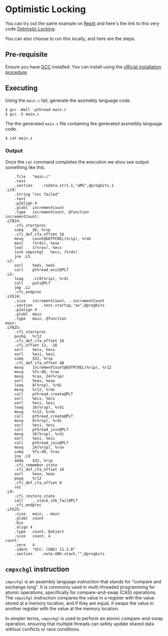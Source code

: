 Optimistic Locking
===

You can try out the same example on [Replit](https://replit.com/~) and here's
the link to this very code [Optmistic Locking](https://replit.com/@arpitbbhayani/Optimistic-Locking).

You can also choose to run this locally, and here are the steps.

## Pre-requisite

Ensure you have [GCC](https://gcc.gnu.org/) installed. You can
install using the [official installation procedure](https://gcc.gnu.org/install/).

## Executing

Using the `main.c` fail, generate the assmebly language code.

```
$ gcc -Wall -pthread main.c
$ gcc -S main.c
```

The the generated `main.s` file containing the generated assmelbly language code.

```
$ cat main.s
```

### Output

Once the `cat` command completes the execution we shou see output something like this.

```
	.file	"main.c"
	.text
	.section	.rodata.str1.1,"aMS",@progbits,1
.LC0:
	.string	"inc failed"
	.text
	.p2align 4
	.globl	incrementCount
	.type	incrementCount, @function
incrementCount:
.LFB24:
	.cfi_startproc
	subq	$8, %rsp
	.cfi_def_cfa_offset 16
	movq	count@GOTPCREL(%rip), %rdx
	movl	(%rdx), %eax
	leal	1(%rax), %ecx
	lock cmpxchgl	%ecx, (%rdx)
	jne	.L5
.L2:
	xorl	%edi, %edi
	call	pthread_exit@PLT
.L5:
	leaq	.LC0(%rip), %rdi
	call	puts@PLT
	jmp	.L2
	.cfi_endproc
.LFE24:
	.size	incrementCount, .-incrementCount
	.section	.text.startup,"ax",@progbits
	.p2align 4
	.globl	main
	.type	main, @function
main:
.LFB25:
	.cfi_startproc
	pushq	%r12
	.cfi_def_cfa_offset 16
	.cfi_offset 12, -16
	xorl	%ecx, %ecx
	xorl	%esi, %esi
	subq	$32, %rsp
	.cfi_def_cfa_offset 48
	movq	incrementCount@GOTPCREL(%rip), %r12
	movq	%fs:40, %rax
	movq	%rax, 24(%rsp)
	xorl	%eax, %eax
	leaq	8(%rsp), %rdi
	movq	%r12, %rdx
	call	pthread_create@PLT
	xorl	%ecx, %ecx
	xorl	%esi, %esi
	leaq	16(%rsp), %rdi
	movq	%r12, %rdx
	call	pthread_create@PLT
	movq	8(%rsp), %rdi
	xorl	%esi, %esi
	call	pthread_join@PLT
	movq	16(%rsp), %rdi
	xorl	%esi, %esi
	call	pthread_join@PLT
	movq	24(%rsp), %rax
	subq	%fs:40, %rax
	jne	.L9
	addq	$32, %rsp
	.cfi_remember_state
	.cfi_def_cfa_offset 16
	xorl	%eax, %eax
	popq	%r12
	.cfi_def_cfa_offset 8
	ret
.L9:
	.cfi_restore_state
	call	__stack_chk_fail@PLT
	.cfi_endproc
.LFE25:
	.size	main, .-main
	.globl	count
	.bss
	.align 4
	.type	count, @object
	.size	count, 4
count:
	.zero	4
	.ident	"GCC: (GNU) 11.3.0"
	.section	.note.GNU-stack,"",@progbits

```

## `cmpxchgl` instruction

`cmpxchgl` is an assembly language instruction that stands for "compare and exchange long". It is commonly used in multi-threaded programming for atomic operations, specifically for compare-and-swap (CAS) operations.
The `cmpxchgl` instruction compares the value in a register with the value stored at a memory location, and if they are equal, it swaps the value in another register with the value at the memory location.

In simpler terms, `cmpxchgl` is used to perform an atomic compare-and-swap operation, ensuring that multiple threads can safely update shared data without conflicts or race conditions.

